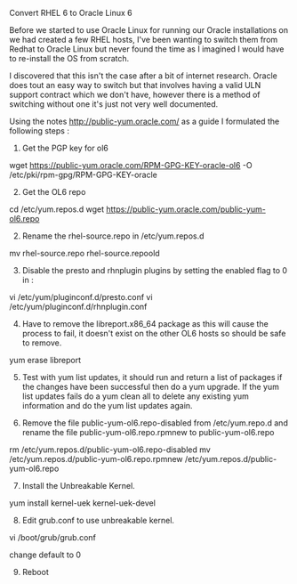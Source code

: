 Convert RHEL 6 to Oracle Linux 6

Before we started to use Oracle Linux for running our Oracle installations on we had created a few RHEL hosts, I've been wanting to switch them from Redhat to Oracle Linux but never found the time as I imagined I would have to re-install the OS from scratch.

I discovered that this isn't the case after a bit of internet research. Oracle does tout an easy way to switch but that involves having a valid ULN support contract which we don't have, however there is a method of switching without one it's just not very well documented.

Using the notes http://public-yum.oracle.com/ as a guide I formulated the following steps :

1. Get the PGP key for ol6

wget https://public-yum.oracle.com/RPM-GPG-KEY-oracle-ol6 -O /etc/pki/rpm-gpg/RPM-GPG-KEY-oracle

2. Get the OL6 repo

cd /etc/yum.repos.d
wget https://public-yum.oracle.com/public-yum-ol6.repo

2. Rename the rhel-source.repo in /etc/yum.repos.d

mv rhel-source.repo rhel-source.repoold

3. Disable the presto and rhnplugin plugins by setting the enabled flag to 0 in :

vi /etc/yum/pluginconf.d/presto.conf
vi /etc/yum/pluginconf.d/rhnplugin.conf

4. Have to remove the libreport.x86_64 package as this will cause the process to fail, it doesn't exist on the other  OL6 hosts so should be safe to remove.

yum erase libreport

5. Test with yum list updates, it should run and return a list of packages if the changes have been successful then do a yum upgrade. If the yum list updates fails do a yum clean all to delete any existing yum information and do the yum list updates again.

6. Remove the file public-yum-ol6.repo-disabled from /etc/yum.repo.d and rename the file public-yum-ol6.repo.rpmnew to public-yum-ol6.repo

rm /etc/yum.repos.d/public-yum-ol6.repo-disabled
mv /etc/yum.repos.d/public-yum-ol6.repo.rpmnew /etc/yum.repos.d/public-yum-ol6.repo

7. Install the Unbreakable Kernel.

yum install kernel-uek kernel-uek-devel

8. Edit grub.conf to use unbreakable kernel.

vi /boot/grub/grub.conf

change default to 0

9. Reboot